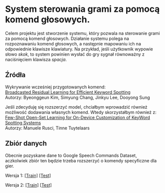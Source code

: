 # System sterowania grami za pomocą komend głosowych.

Celem projektu jest stworzenie systemu, który pozwala na sterowanie grami za pomocą komend głosowych. Działanie systemu polega na rozpoznawaniu komend głosowych, a następnie mapowaniu ich na odpowiednie klawisze klawiatury. Na przykład, jeśli użytkownik wypowie słowo *skok*, to system powinien wysłać do gry sygnał równoważny z naciśnięciem klawisza *spacja*.

## Źródła
Wykrywanie wcześniej przygotowanych komend:\
[Broadcasted Residual Learning for Efficient Keyword Spotting](https://arxiv.org/pdf/2106.04140v4)\
Autorzy: Byeonggeun Kim, Simyung Chang, Jinkyu Lee, Dooyong Sung

Jeśli zdecyduję się rozszerzyć model, chciałbym wprowadzić również możliwość dodawania własnych komend. Wtedy skorzystałbym również z:\
[Few-Shot Open-Set Learning for On-Device Customization of KeyWord Spotting Systems](https://arxiv.org/pdf/2306.02161v1)\
Autorzy: Manuele Rusci, Tinne Tuytelaars

## Zbiór danych
Obecnie pozyskane dane to Google Speech Commands Dataset, aczkolwiek zbiór ten będzie trzeba rozszerzyć o komendy specyficzne dla gier.

Wersja 1: [[Train]](https://storage.googleapis.com/download.tensorflow.org/data/speech_commands_v0.01.tar.gz) [[Test]](https://storage.googleapis.com/download.tensorflow.org/data/speech_commands_test_set_v0.01.tar.gz)

Wersja 2: [[Train]](http://download.tensorflow.org/data/speech_commands_v0.02.tar.gz) [[Test]](http://download.tensorflow.org/data/speech_commands_test_set_v0.02.tar.gz)